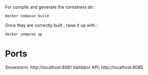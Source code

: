 For compile and generate the containers do : 
```bash 
docker compose build 
```
Once they are correctly built , raise it up with :
```bash 
docker compose up
```

# Ports

Snowstorm: http://localhost:8081
Validator API: http://localhost:8085
